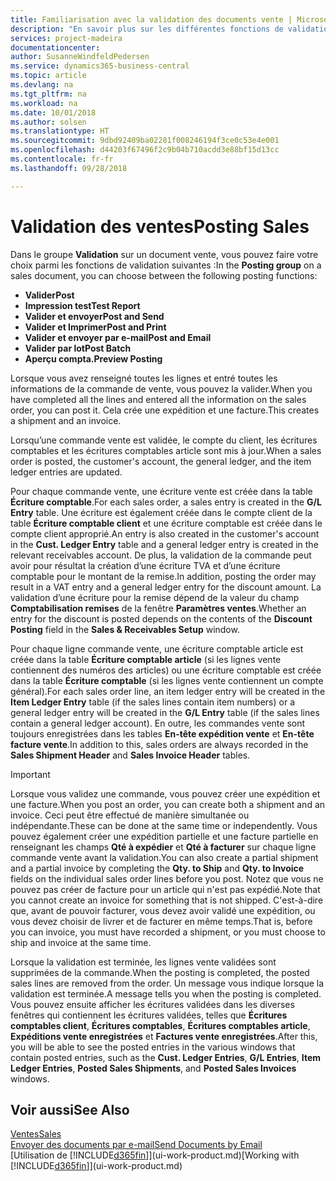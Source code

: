 ```yaml
---
title: Familiarisation avec la validation des documents vente | Microsoft Docs
description: "En savoir plus sur les différentes fonctions de validation pour valider des documents vente."
services: project-madeira
documentationcenter: 
author: SusanneWindfeldPedersen
ms.service: dynamics365-business-central
ms.topic: article
ms.devlang: na
ms.tgt_pltfrm: na
ms.workload: na
ms.date: 10/01/2018
ms.author: solsen
ms.translationtype: HT
ms.sourcegitcommit: 9dbd92409ba02281f008246194f3ce0c53e4e001
ms.openlocfilehash: d44203f67496f2c9b04b710acdd3e88bf15d13cc
ms.contentlocale: fr-fr
ms.lasthandoff: 09/28/2018

---
```

# <a name="posting-sales"></a><span data-ttu-id="b0cde-103">Validation des ventes</span><span class="sxs-lookup"><span data-stu-id="b0cde-103">Posting Sales</span></span>
<span data-ttu-id="b0cde-104">Dans le groupe **Validation** sur un document vente, vous pouvez faire votre choix parmi les fonctions de validation suivantes :</span><span class="sxs-lookup"><span data-stu-id="b0cde-104">In the **Posting group** on a sales document, you can choose between the following posting functions:</span></span>

* <span data-ttu-id="b0cde-105">**Valider**</span><span class="sxs-lookup"><span data-stu-id="b0cde-105">**Post**</span></span>
* <span data-ttu-id="b0cde-106">**Impression test**</span><span class="sxs-lookup"><span data-stu-id="b0cde-106">**Test Report**</span></span>
* <span data-ttu-id="b0cde-107">**Valider et envoyer**</span><span class="sxs-lookup"><span data-stu-id="b0cde-107">**Post and Send**</span></span>
* <span data-ttu-id="b0cde-108">**Valider et Imprimer**</span><span class="sxs-lookup"><span data-stu-id="b0cde-108">**Post and Print**</span></span>
* <span data-ttu-id="b0cde-109">**Valider et envoyer par e-mail**</span><span class="sxs-lookup"><span data-stu-id="b0cde-109">**Post and Email**</span></span>
* <span data-ttu-id="b0cde-110">**Valider par lot**</span><span class="sxs-lookup"><span data-stu-id="b0cde-110">**Post Batch**</span></span>
* <span data-ttu-id="b0cde-111">**Aperçu compta.**</span><span class="sxs-lookup"><span data-stu-id="b0cde-111">**Preview Posting**</span></span>

<span data-ttu-id="b0cde-112">Lorsque vous avez renseigné toutes les lignes et entré toutes les informations de la commande de vente, vous pouvez la valider.</span><span class="sxs-lookup"><span data-stu-id="b0cde-112">When you have completed all the lines and entered all the information on the sales order, you can post it.</span></span> <span data-ttu-id="b0cde-113">Cela crée une expédition et une facture.</span><span class="sxs-lookup"><span data-stu-id="b0cde-113">This creates a shipment and an invoice.</span></span>

<span data-ttu-id="b0cde-114">Lorsqu’une commande vente est validée, le compte du client, les écritures comptables et les écritures comptables article sont mis à jour.</span><span class="sxs-lookup"><span data-stu-id="b0cde-114">When a sales order is posted, the customer's account, the general ledger, and the item ledger entries are updated.</span></span>

<span data-ttu-id="b0cde-115">Pour chaque commande vente, une écriture vente est créée dans la table **Écriture comptable**.</span><span class="sxs-lookup"><span data-stu-id="b0cde-115">For each sales order, a sales entry is created in the **G/L Entry** table.</span></span> <span data-ttu-id="b0cde-116">Une écriture est également créée dans le compte client de la table **Écriture comptable client** et une écriture comptable est créée dans le compte client approprié.</span><span class="sxs-lookup"><span data-stu-id="b0cde-116">An entry is also created in the customer's account in the **Cust. Ledger Entry** table and a general ledger entry is created in the relevant receivables account.</span></span> <span data-ttu-id="b0cde-117">De plus, la validation de la commande peut avoir pour résultat la création d’une écriture TVA et d’une écriture comptable pour le montant de la remise.</span><span class="sxs-lookup"><span data-stu-id="b0cde-117">In addition, posting the order may result in a VAT entry and a general ledger entry for the discount amount.</span></span> <span data-ttu-id="b0cde-118">La validation d’une écriture pour la remise dépend de la valeur du champ **Comptabilisation remises** de la fenêtre **Paramètres ventes**.</span><span class="sxs-lookup"><span data-stu-id="b0cde-118">Whether an entry for the discount is posted depends on the contents of the **Discount Posting** field in the **Sales & Receivables Setup** window.</span></span>

<span data-ttu-id="b0cde-119">Pour chaque ligne commande vente, une écriture comptable article est créée dans la table **Écriture comptable article** (si les lignes vente contiennent des numéros des articles) ou une écriture comptable est créée dans la table **Écriture comptable** (si les lignes vente contiennent un compte général).</span><span class="sxs-lookup"><span data-stu-id="b0cde-119">For each sales order line, an item ledger entry will be created in the **Item Ledger Entry** table (if the sales lines contain item numbers) or a general ledger entry will be created in the **G/L Entry** table (if the sales lines contain a general ledger account).</span></span> <span data-ttu-id="b0cde-120">En outre, les commandes vente sont toujours enregistrées dans les tables **En-tête expédition vente** et **En-tête facture vente**.</span><span class="sxs-lookup"><span data-stu-id="b0cde-120">In addition to this, sales orders are always recorded in the **Sales Shipment Header** and **Sales Invoice Header** tables.</span></span>

> [!IMPORTANT]  
>   <span data-ttu-id="b0cde-121">Lorsque vous validez une commande, vous pouvez créer une expédition et une facture.</span><span class="sxs-lookup"><span data-stu-id="b0cde-121">When you post an order, you can create both a shipment and an invoice.</span></span> <span data-ttu-id="b0cde-122">Ceci peut être effectué de manière simultanée ou indépendante.</span><span class="sxs-lookup"><span data-stu-id="b0cde-122">These can be done at the same time or independently.</span></span> <span data-ttu-id="b0cde-123">Vous pouvez également créer une expédition partielle et une facture partielle en renseignant les champs **Qté à expédier** et **Qté à facturer** sur chaque ligne commande vente avant la validation.</span><span class="sxs-lookup"><span data-stu-id="b0cde-123">You can also create a partial shipment and a partial invoice by completing the **Qty. to Ship** and **Qty. to Invoice** fields on the individual sales order lines before you post.</span></span> <span data-ttu-id="b0cde-124">Notez que vous ne pouvez pas créer de facture pour un article qui n'est pas expédié.</span><span class="sxs-lookup"><span data-stu-id="b0cde-124">Note that you cannot create an invoice for something that is not shipped.</span></span> <span data-ttu-id="b0cde-125">C'est-à-dire que, avant de pouvoir facturer, vous devez avoir validé une expédition, ou vous devez choisir de livrer et de facturer en même temps.</span><span class="sxs-lookup"><span data-stu-id="b0cde-125">That is, before you can invoice, you must have recorded a shipment, or you must choose to ship and invoice at the same time.</span></span>

<span data-ttu-id="b0cde-126">Lorsque la validation est terminée, les lignes vente validées sont supprimées de la commande.</span><span class="sxs-lookup"><span data-stu-id="b0cde-126">When the posting is completed, the posted sales lines are removed from the order.</span></span> <span data-ttu-id="b0cde-127">Un message vous indique lorsque la validation est terminée.</span><span class="sxs-lookup"><span data-stu-id="b0cde-127">A message tells you when the posting is completed.</span></span> <span data-ttu-id="b0cde-128">Vous pouvez ensuite afficher les écritures validées dans les diverses fenêtres qui contiennent les écritures validées, telles que **Écritures comptables client**, **Écritures comptables**, **Écritures comptables article**, **Expéditions vente enregistrées** et **Factures vente enregistrées**.</span><span class="sxs-lookup"><span data-stu-id="b0cde-128">After this, you will be able to see the posted entries in the various windows that contain posted entries, such as the **Cust. Ledger Entries**, **G/L Entries**, **Item Ledger Entries**, **Posted Sales Shipments**, and **Posted Sales Invoices** windows.</span></span>

## <a name="see-also"></a><span data-ttu-id="b0cde-129">Voir aussi</span><span class="sxs-lookup"><span data-stu-id="b0cde-129">See Also</span></span>
[<span data-ttu-id="b0cde-130">Ventes</span><span class="sxs-lookup"><span data-stu-id="b0cde-130">Sales</span></span>](sales-manage-sales.md)  
[<span data-ttu-id="b0cde-131">Envoyer des documents par e-mail</span><span class="sxs-lookup"><span data-stu-id="b0cde-131">Send Documents by Email</span></span>](ui-how-send-documents-email.md)  
<span data-ttu-id="b0cde-132">[Utilisation de [!INCLUDE[d365fin](includes/d365fin_md.md)]](ui-work-product.md)</span><span class="sxs-lookup"><span data-stu-id="b0cde-132">[Working with [!INCLUDE[d365fin](includes/d365fin_md.md)]](ui-work-product.md)</span></span>


